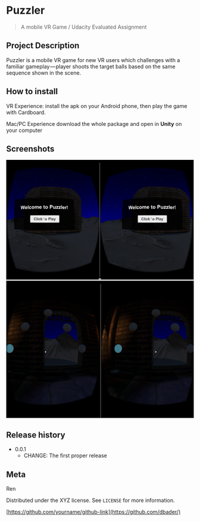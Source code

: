 # Puzzler
> A mobile VR Game / Udacity Evaluated Assignment


## Project Description

Puzzler is a mobile VR game for new VR users which challenges with a familiar gameplay — player shoots the target balls based on the same sequence shown in the scene.


## How to install


VR Experience: 
install the apk on your Android phone, then play the game with Cardboard.

Mac/PC Experience 
download the whole package and open in **Unity** on your computer  


## Screenshots
![](https://github.com/RRRen/Puzzler/blob/master/Screenshots/ss1.png)
![](https://github.com/RRRen/Puzzler/blob/master/Screenshots/ss2.png)




## Release history
* 0.0.1
    * CHANGE: The first proper release



## Meta

Ren

Distributed under the XYZ license. See ``LICENSE`` for more information.

[https://github.com/yourname/github-link](https://github.com/dbader/)
